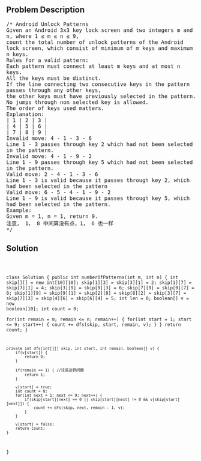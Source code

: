 <!--
<style>
  body { font-family: Arial, sans-serif; }
  .container { max-width: 100%; margin: 0 auto; padding: 10px; }
  .comment-block { max-width: 30%; background-color: #f9f9f9; padding: 10px; border-left: 5px solid #ccc; overflow-wrap: break-word; white-space: pre-wrap; }
  .code-block { background-color: #f4f4f4; padding: 10px; border: 1px solid #ddd; overflow-wrap: break-word; white-space: pre-wrap; }
</style>
-->

<div class='container'>
<h2>Problem Description</h2>
<div class='comment-block'>
<pre>
/* Android Unlock Patterns
Given an Android 3x3 key lock screen and two integers m and
n, where 1 ≤ m ≤ n ≤ 9,
count the total number of unlock patterns of the Android
lock screen, which consist of minimum of m keys and maximum
n keys.
Rules for a valid pattern:
Each pattern must connect at least m keys and at most n
keys.
All the keys must be distinct.
If the line connecting two consecutive keys in the pattern
passes through any other keys,
the other keys must have previously selected in the pattern.
No jumps through non selected key is allowed.
The order of keys used matters.
Explanation:
| 1 | 2 | 3 |
| 4 | 5 | 6 |
| 7 | 8 | 9 |
Invalid move: 4 - 1 - 3 - 6
Line 1 - 3 passes through key 2 which had not been selected
in the pattern.
Invalid move: 4 - 1 - 9 - 2
Line 1 - 9 passes through key 5 which had not been selected
in the pattern.
Valid move: 2 - 4 - 1 - 3 - 6
Line 1 - 3 is valid because it passes through key 2, which
had been selected in the pattern
Valid move: 6 - 5 - 4 - 1 - 9 - 2
Line 1 - 9 is valid because it passes through key 5, which
had been selected in the pattern.
Example:
Given m = 1, n = 1, return 9.
注意， 1， 8 中间算没有点，1， 6 也一样
*/
</pre>
</div>

<h2>Solution</h2>
<div class='code-block'>
<pre><code class='language-java'>

class Solution {
    public int numberOfPatterns(int m, int n) {
        int skip[][] = new int[10][10];
        skip[1][3] = skip[3][1] = 2;
        skip[1][7] = skip[7][1] = 4;
        skip[3][9] = skip[9][3] = 6;
        skip[7][9] = skip[9][7] = 8;
        skip[1][9] = skip[9][1] = skip[2][8] = skip[8][2] = skip[3][7] = skip[7][3] = skip[4][6] = skip[6][4] = 5;
        int len = 0;
        boolean[] v = new boolean[10];
        int count = 0;  
        for(int remain = m; remain <= n; remain++) {
            for(int start = 1; start <= 9; start++) {
                count += dfs(skip, start, remain, v);
            }
        }
        return count;
    }
    
    
    private int dfs(int[][] skip, int start, int remain, boolean[] v) {
        if(v[start]) {
            return 0;
        }
        
        if(remain == 1) { //注意边界问题
            return 1;
        }
        
        v[start] = true;
        int count = 0;
        for(int next = 1; next <= 9; next++) {
            if(skip[start][next] == 0 || skip[start][next] != 0 && v[skip[start][next]]) {
                count += dfs(skip, next, remain - 1, v);
            }
        }
        
        v[start] = false;
        return count;
    }
}</code></pre>
</div>
</div>
